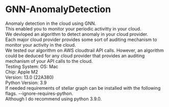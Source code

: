 # GNN-AnomalyDetection
Anomaly detection in the cloud using GNN.  
This enabled you to monitor your periodic activitty in your cloud.  
We devloped an algorithm to detect anomaly in your cloud provider.  
Each major cloud provider provides some sort of auditing mechanism to monitor your activity in the cloud.  
We tested our algorithm on AWS cloudtrail API calls. However, an algorithm could be deduced for any cloud provider that provides an auditing mechanism of your API calls to the cloud.  
Testing System:
OS: Mac  
Chip: Apple M2  
Version: 13.0 (22A380)  
Python Version: 3.9  
If needed requirements of stellar graph can be installed with the following flags. --ignore-requires-python.  
Although I do recommend using python 3.9.0.